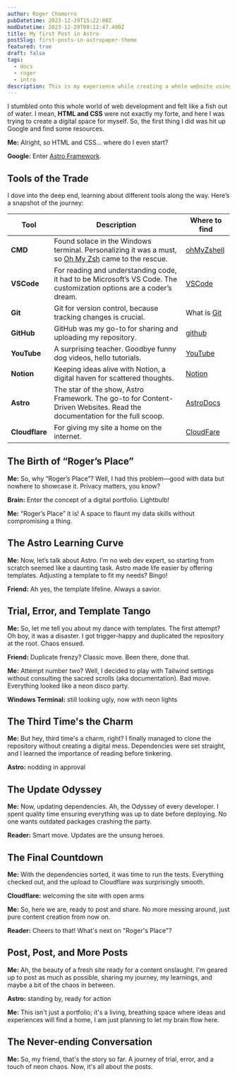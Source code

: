 ```yaml
---
author: Roger Chamorro
pubDatetime: 2023-12-29T15:22:00Z
modDatetime: 2023-12-29T09:12:47.400Z
title: My first Post in Astro
postSlug: first-posts-in-astropaper-theme
featured: true
draft: false
tags:
  - docs
  - roger
  - intro
description: This is my experience while creating a whole website using astro.
---
```


<!-- I will describe you my whole process to create a Website using Astro Framework. You can get the all the Astro documentation from this [Link](https://astro.build/) and if you are interested on this template you can get it from the author [github](https://github.com/satnaing/astro-paper)

## Table of Contents

## What we use?

I had to leern about several different tools to understand how to make this website, you will find a short description about it and also a link so you can easily go to the oficial site or the documentation I used.

| Tool               | Description                                                                                 | Where to find |
| ------------------ | ------------------------------------------------------------------------------------------- | --------------|
| **_CMD_**          | I use the windows terminal to easily install packages and work with directories. Love to have it personalized so you will find the link to Oh my zShell to pimp it as you want          | [ohMyZshell](https://ohmyz.sh/) |
| **_VSCode_**  | Reading and understanding code must be easy and pretty, take a look at Microsoft VS code, it offer a lot of personalization and add ons.             |  [VSCode](https://code.visualstudio.com/download)|
| **_Git_**  | To keep track of all the changes and different versions through the whole process.                                                      | What is [Git](https://git-scm.com/book/en/v2/Getting-Started-What-is-Git%3F)|
| **_gitHub_**  | I needed a way to share the repository and also to be able to upload it to the site, you get the idea. | [github](https://github.com/) |
| **_YouTube_**       | Yup! And a lot, you have no idea how much you can learn once you stop watching funny dogs videos on it .                                                                         | [YouTube](https://www.youtube.com/)|
| **_Notion_**     | Thi is the best way to keep your notes, I normally forget my ideas after I say them but with Notion I can go back to my ideas at any time and take advantage of it.                                         | [Notion](https://www.notion.so/)|
| **_Astro_**     | The top web Framework to create Content-Driven Websites, it has many templates and personaliztion options, read the documentation                           | [AstroDocs](https://docs.astro.build/en/getting-started/)|
| **_cloudfare_**        | This site must be allocated somehere                                                               | [CloudFare](https://dash.cloudflare.com/login)|

## In the Beginning...

I had an idea! It actually begun with me facing a problem (typical), I am good with data but I have no way of showing how good I am because the Data I handle Must not be shared. I needed a place I can Call mine and where I can display all the things I know how to use with data that will not compromise anything.

So I created "Roger's Place" thi is going to work as my project Portfolio and will continue creating post on my free time to keep learning and sharing with you!

## First Things First!

Since I am no Web Developer, I started reading about Astro, with the scarce knowledge I had about HTML and CSS and with the help of Platzi courses I was able to find a path to follow and it was easier when a friend decided to be by my side when I got stuck. Astro gives you the option to create your own site from scratch with the base template but if you are a noob on Web Developing like me, you can use a template and make the necessary adjusment to it, that is exactly what I did here, is easier and for the purposes I have in mind, it Works!

This is my third attempt at uploading this site, it was not easy, but it was interesting to understand how many issues arrise while trying something new. I learn the hard way about packages dependencies and also how ugly the default Windows terminal is.

## No guide!

I never said this was a guide is just
 -->

I stumbled onto this whole world of web development and felt like a fish out of water. I mean, **HTML and CSS** were not exactly my forte, and here I was trying to create a digital space for myself. So, the first thing I did was hit up Google and find some resources.

**Me:** Alright, so HTML and CSS… where do I even start?

**Google:** Enter [Astro Framework](https://astro.build/).

## Tools of the Trade

I dove into the deep end, learning about different tools along the way. Here’s a snapshot of the journey:

| Tool           | Description                                                                                                              | Where to find                                                                |
| -------------- | ------------------------------------------------------------------------------------------------------------------------ | ---------------------------------------------------------------------------- |
| **CMD**        | Found solace in the Windows terminal. Personalizing it was a must, so [Oh My Zsh](https://ohmyz.sh/) came to the rescue. | [ohMyZshell](https://ohmyz.sh/)                                              |
| **VSCode**     | For reading and understanding code, it had to be Microsoft’s VS Code. The customization options are a coder’s dream.     | [VSCode](https://code.visualstudio.com/download)                             |
| **Git**        | Git for version control, because tracking changes is crucial.                                                            | What is [Git](https://git-scm.com/book/en/v2/Getting-Started-What-is-Git%3F) |
| **GitHub**     | GitHub was my go-to for sharing and uploading my repository.                                                             | [github](https://github.com/)                                                |
| **YouTube**    | A surprising teacher. Goodbye funny dog videos, hello tutorials.                                                         | [YouTube](https://www.youtube.com/)                                          |
| **Notion**     | Keeping ideas alive with Notion, a digital haven for scattered thoughts.                                                 | [Notion](https://www.notion.so/)                                             |
| **Astro**      | The star of the show, Astro Framework. The go-to for Content-Driven Websites. Read the documentation for the full scoop. | [AstroDocs](https://docs.astro.build/en/getting-started/)                    |
| **Cloudflare** | For giving my site a home on the internet.                                                                               | [CloudFare](https://dash.cloudflare.com/login)                               |

## The Birth of “Roger’s Place”

**Me:** So, why “Roger’s Place”? Well, I had this problem—good with data but nowhere to showcase it. Privacy matters, you know?

**Brain:** Enter the concept of a digital portfolio. Lightbulb!

**Me:** “Roger’s Place” it is! A space to flaunt my data skills without compromising a thing.

## The Astro Learning Curve

**Me:** Now, let’s talk about Astro. I’m no web dev expert, so starting from scratch seemed like a daunting task. Astro made life easier by offering templates. Adjusting a template to fit my needs? Bingo!

**Friend:** Ah yes, the template lifeline. Always a savior.

## Trial, Error, and Template Tango

**Me:** So, let me tell you about my dance with templates. The first attempt? Oh boy, it was a disaster. I got trigger-happy and duplicated the repository at the root. Chaos ensued.

**Friend:** Duplicate frenzy? Classic move. Been there, done that.

**Me:** Attempt number two? Well, I decided to play with Tailwind settings without consulting the sacred scrolls (aka documentation). Bad move. Everything looked like a neon disco party.

**Windows Terminal:** still looking ugly, now with neon lights

## The Third Time's the Charm

**Me:** But hey, third time's a charm, right? I finally managed to clone the repository without creating a digital mess. Dependencies were set straight, and I learned the importance of reading before tinkering.

**Astro:** nodding in approval

## The Update Odyssey

**Me:** Now, updating dependencies. Ah, the Odyssey of every developer. I spent quality time ensuring everything was up to date before deploying. No one wants outdated packages crashing the party.

**Reader:** Smart move. Updates are the unsung heroes.

## The Final Countdown

**Me:** With the dependencies sorted, it was time to run the tests. Everything checked out, and the upload to Cloudflare was surprisingly smooth.

**Cloudflare:** welcoming the site with open arms

**Me:** So, here we are, ready to post and share. No more messing around, just pure content creation from now on.

**Reader:** Cheers to that! What's next on "Roger's Place"?

## Post, Post, and More Posts

**Me:** Ah, the beauty of a fresh site ready for a content onslaught. I'm geared up to post as much as possible, sharing my journey, my learnings, and maybe a bit of the chaos in between.

**Astro:** standing by, ready for action

**Me:** This isn't just a portfolio; it's a living, breathing space where ideas and experiences will find a home, I am just planning to let my brain flow here.

## The Never-ending Conversation

**Me:** So, my friend, that's the story so far. A journey of trial, error, and a touch of neon chaos. Now, it's all about the posts.
